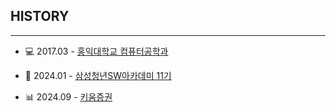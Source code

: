 
## HISTORY

----

- 💻 2017.03 - [홍익대학교 컴퓨터공학과](https://wwwce.hongik.ac.kr/dept/index.html) 

- 🏫 2024.01 - [삼성청년SW아카데미 11기](https://www.ssafy.com/ksp/jsp/swp/swpMain.jsp)

- 📊 2024.09 - [키움증권](https://www3.kiwoom.com/h/main)

<br>
<br>
